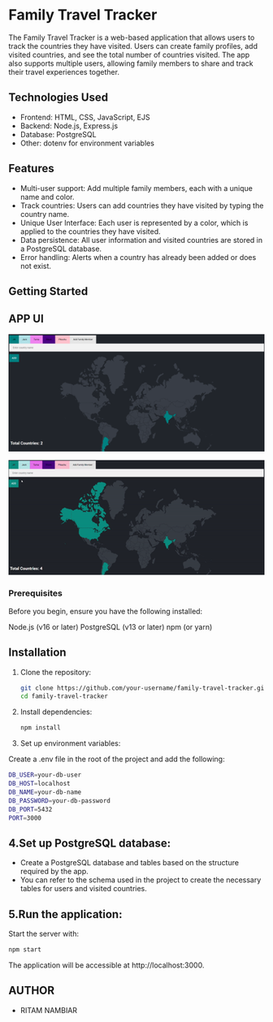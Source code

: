 # Family Travel Tracker
  The Family Travel Tracker is a web-based application that allows users to track the countries they have visited. Users can create family profiles, add visited countries, and see the total number of countries visited. The app also supports multiple users, allowing family members to share and track their travel experiences together.


## Technologies Used

* Frontend: HTML, CSS, JavaScript, EJS
* Backend: Node.js, Express.js
* Database: PostgreSQL
* Other: dotenv for environment variables

## Features

* Multi-user support: Add multiple family members, each with a unique name and color.
* Track countries: Users can add countries they have visited by typing the country name.
* Unique User Interface: Each user is represented by a color, which is applied to the countries they have visited.
* Data persistence: All user information and visited countries are stored in a PostgreSQL database.
* Error handling: Alerts when a country has already been added or does not exist.

 ##  Getting Started

## APP UI

 ![Image Alt Text](public/images/1.png)

![App demo Alt Text](public/images/1-gif.gif)

 ### Prerequisites
 Before you begin, ensure you have the following installed:

Node.js (v16 or later)
PostgreSQL (v13 or later)
npm (or yarn)

 ## Installation
 1. Clone the repository:
    ```bash
    git clone https://github.com/your-username/family-travel-tracker.git
    cd family-travel-tracker

2. Install dependencies:
   ```bash
   npm install

3. Set up environment variables:

  Create a .env file in the root of the project and add the following:

  ```bash
  DB_USER=your-db-user
  DB_HOST=localhost
  DB_NAME=your-db-name
  DB_PASSWORD=your-db-password
  DB_PORT=5432
  PORT=3000
```

## 4.Set up PostgreSQL database:

* Create a PostgreSQL database and tables based on the structure required by the app.
* You can refer to the schema used in the project to create the necessary tables for users and visited countries.

## 5.Run the application:

Start the server with:

```bash
npm start
```

The application will be accessible at http://localhost:3000.


## AUTHOR

* RITAM NAMBIAR


